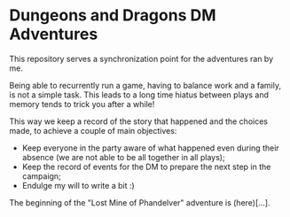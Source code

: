 # Dungeons and Dragons DM Adventures
This repository serves a synchronization point for the adventures ran by me.

Being able to recurrently run a game, having to balance work and a family, is not a simple task. This leads to a long time hiatus between plays and memory tends to trick you after a while!

This way we keep a record of the story that happened and the choices made, to achieve a couple of main objectives:
* Keep everyone in the party aware of what happened even during their absence (we are not able to be all together in all plays);
* Keep the record of events for the DM to prepare the next step in the campaign;
* Endulge my will to write a bit :)

The beginning of the "Lost Mine of Phandelver" adventure is (here)[...].

